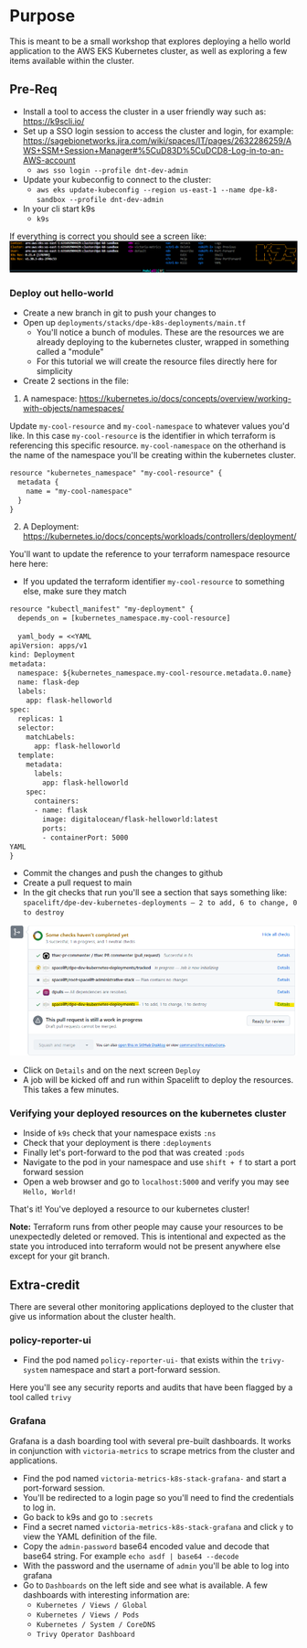 # Purpose
This is meant to be a small workshop that explores deploying a hello world application
to the AWS EKS Kubernetes cluster, as well as exploring a few items available within
the cluster.

## Pre-Req
- Install a tool to access the cluster in a user friendly way such as: https://k9scli.io/
- Set up a SSO login session to access the cluster and login, for example: https://sagebionetworks.jira.com/wiki/spaces/IT/pages/2632286259/AWS+SSM+Session+Manager#%5CuD83D%5CuDCD8-Log-in-to-an-AWS-account
  - `aws sso login --profile dnt-dev-admin`
- Update your kubeconfig to connect to the cluster:
    - `aws eks update-kubeconfig --region us-east-1 --name dpe-k8-sandbox --profile dnt-dev-admin`
- In your cli start k9s
    - `k9s`

If everything is correct you should see a screen like:
![k9s header](./workshop-resources/k9s-header.png)

### Deploy out hello-world
- Create a new branch in git to push your changes to
- Open up `deployments/stacks/dpe-k8s-deployments/main.tf`
  - You'll notice a bunch of modules. These are the resources we are already deploying to the kubernetes cluster, wrapped in something called a "module"
  - For this tutorial we will create the resource files directly here for simplicity
- Create 2 sections in the file:

1) A namespace: <https://kubernetes.io/docs/concepts/overview/working-with-objects/namespaces/>

Update `my-cool-resource` and `my-cool-namespace` to whatever values you'd like. In this
case `my-cool-resource` is the identifier in which terraform is referencing this specific
resource. `my-cool-namespace` on the otherhand is the name of the namespace you'll be
creating within the kubernetes cluster.

```
resource "kubernetes_namespace" "my-cool-resource" {
  metadata {
    name = "my-cool-namespace"
  }
}
```

2) A Deployment: https://kubernetes.io/docs/concepts/workloads/controllers/deployment/

You'll want to update the reference to your terraform namespace resource here here:

- If you updated the terraform identifier `my-cool-resource` to something else, make sure they match
```
resource "kubectl_manifest" "my-deployment" {
  depends_on = [kubernetes_namespace.my-cool-resource]

  yaml_body = <<YAML
apiVersion: apps/v1
kind: Deployment
metadata:
  namespace: ${kubernetes_namespace.my-cool-resource.metadata.0.name}
  name: flask-dep
  labels:
    app: flask-helloworld
spec:
  replicas: 1
  selector:
    matchLabels:
      app: flask-helloworld
  template:
    metadata:
      labels:
        app: flask-helloworld
    spec:
      containers:
      - name: flask
        image: digitalocean/flask-helloworld:latest
        ports:
        - containerPort: 5000
YAML
}
```

- Commit the changes and push the changes to github
- Create a pull request to main
- In the git checks that run you'll see a section that says something like: `spacelift/dpe-dev-kubernetes-deployments — 2 to add, 6 to change, 0 to destroy`

![Github check](./workshop-resources/github-check.png)

- Click on `Details` and on the next screen `Deploy`
- A job will be kicked off and run within Spacelift to deploy the resources. This takes a few minutes.

### Verifying your deployed resources on the kubernetes cluster

- Inside of `k9s` check that your namespace exists `:ns`
- Check that your deployment is there `:deployments`
- Finally let's port-forward to the pod that was created `:pods`
- Navigate to the pod in your namespace and use `shift + f` to start a port forward session
- Open a web browser and go to `localhost:5000` and verify you may see `Hello, World!`


That's it! You've deployed a resource to our kubernetes cluster!

**Note:** Terraform runs from other people may cause your resources to be unexpectedly 
deleted or removed. This is intentional and expected as the state you introduced into
terraform would not be present anywhere else except for your git branch.


## Extra-credit
There are several other monitoring applications deployed to the cluster that give us
information about the cluster health.


### policy-reporter-ui

- Find the pod named `policy-reporter-ui-` that exists within the `trivy-system` namespace and start a port-forward session.

Here you'll see any security reports and audits that have been flagged by a tool called
`trivy`

### Grafana
Grafana is a dash boarding tool with several pre-built dashboards. It works in
conjunction with `victoria-metrics` to scrape metrics from the cluster and applications.

- Find the pod named `victoria-metrics-k8s-stack-grafana-` and start a port-forward session.
- You'll be redirected to a login page so you'll need to find the credentials to log in.
- Go back to k9s and go to `:secrets`
- Find a secret named `victoria-metrics-k8s-stack-grafana` and click `y` to view the YAML definition of the file.
- Copy the `admin-password` base64 encoded value and decode that base64 string. For example `echo asdf | base64 --decode`
- With the password and the username of `admin` you'll be able to log into grafana
- Go to `Dashboards` on the left side and see what is available. A few dashboards with interesting information are:
  - `Kubernetes / Views / Global`
  - `Kubernetes / Views / Pods`
  - `Kubernetes / System / CoreDNS`
  - `Trivy Operator Dashboard`
